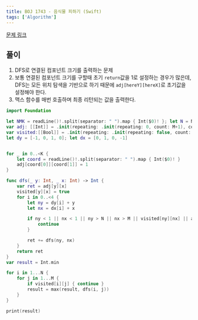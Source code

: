 ```yaml
---
title: BOJ 1743 - 음식물 피하기 (Swift)
tags: ['Algorithm']
---
```


[문제 링크](https://www.acmicpc.net/problem/1743)

## 풀이

1. DFS로 연결된 컴포넌트 크기를 출력하는 문제
2. 보통 연결된 컴포넌트 크기를 구할때 초기 `return`값을 1로 설정하는 경우가 많은데, DFS는 모든 위치 탐색을 기반으로 하기 때문에 `adj[hereY][hereX]`로 초기값을 설정해야 한다.
3. 맥스 함수를 매번 호출하며 최종 리턴되는 값을 출력한다.

```swift
import Foundation

let NMK = readLine()!.split(separator: " ").map { Int($0)! }; let N = NMK[0]; let M = NMK[1]; let K = NMK[2]
var adj: [[Int]] = .init(repeating: .init(repeating: 0, count: M+1), count: N+1)
var visited:[[Bool]] = .init(repeating: .init(repeating: false, count: M+1), count: N+1)
let dy = [-1, 0, 1, 0]; let dx = [0, 1, 0, -1]


for _ in 0..<K {
    let coord = readLine()!.split(separator: " ").map { Int($0)! }
    adj[coord[0]][coord[1]] = 1
}

func dfs(_ y: Int, _ x: Int) -> Int {
    var ret = adj[y][x]
    visited[y][x] = true
    for i in 0..<4 {
        let ny = dy[i] + y
        let nx = dx[i] + x

        if ny < 1 || nx < 1 || ny > N || nx > M || visited[ny][nx] || adj[ny][nx] == 0 {
            continue
        }

        ret += dfs(ny, nx)
    }
    return ret
}
var result = Int.min

for i in 1...N {
    for j in 1...M {
        if visited[i][j] { continue }
        result = max(result, dfs(i, j))
    }
}

print(result)
```
